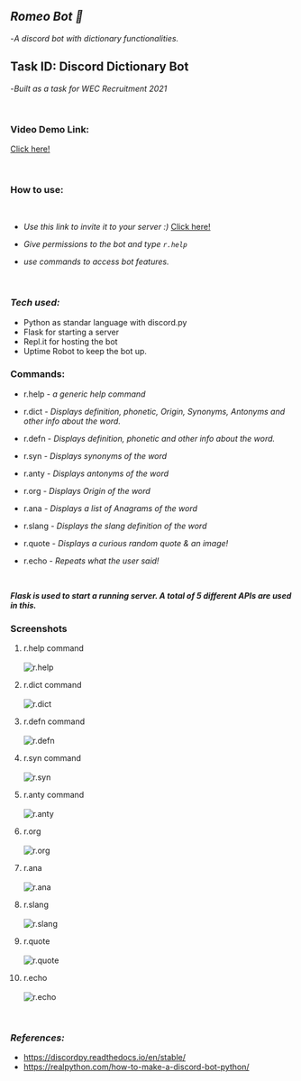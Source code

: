 ## *Romeo Bot 👑*
-*A discord bot with dictionary functionalities.*


## Task ID: Discord Dictionary Bot

-*Built as a task for WEC Recruitment 2021*

<br>

### Video Demo Link:

<a href="https://vimeo.com/652965040">Click here!</a>


<br>

### How to use:

<br>

- *Use this link to invite it to your server :)* <a href="https://shorturl.at/bvR27">Click here!</a>

- *Give permissions to the bot and type `r.help`*
- *use commands to access bot features.*

<br>

### *Tech used:*
- Python as standar language with discord.py
- Flask for starting a server
- Repl.it for hosting the bot
- Uptime Robot to keep the bot up.

### Commands:
- r.help - *a generic help command*

- r.dict <word> - *Displays definition, phonetic, Origin, Synonyms, Antonyms and other info about the word.*

- r.defn <word> - *Displays definition, phonetic and other info about the word.*

- r.syn <word> - *Displays synonyms of the word*

- r.anty <word> - *Displays antonyms of the word*

- r.org <word> - *Displays Origin of the word*

- r.ana <word> - *Displays a list of Anagrams of the word*

- r.slang <word> - *Displays the slang definition of the word*

- r.quote - *Displays a curious random quote & an image!*

- r.echo - *Repeats what the user said!*
<br>

***Flask is used to start a running server. A total of 5 different APIs are used in this.***


### Screenshots
1. r.help command<br><br>
![r.help](./images/help.jpg "r.help")

2. r.dict command <br><br>
![r.dict <word>](./images/dict.jpg "r.dict")

3. r.defn command <br><br>
![r.defn <word>](./images/defn.jpg "r.defn")

4. r.syn command <br><br>
![r.syn <word>](./images/syn.jpg "r.syn")

5. r.anty command <br><br>
![r.anty <word>](./images/anty.jpg "r.anty")

6. r.org <br><br>
![r.org <word>](./images/org.jpg "r.org")

7. r.ana <br><br>
![r.ana <word>](./images/ana.jpg "r.ana")

8. r.slang <br><br>
![r.slang](./images/slang.jpg "r.slang")

9. r.quote <br><br>
![r.quote](./images/quote.jpg "r.quote")

8. r.echo <br><br>
![r.echo](./images/echo.jpg "r.echo")
<br>

### *References:*
- https://discordpy.readthedocs.io/en/stable/
- https://realpython.com/how-to-make-a-discord-bot-python/














